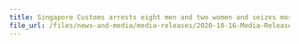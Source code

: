 ```yaml
---
title: Singapore Customs arrests eight men and two women and seizes more than 2,600 cartons of duty-unpaid cigarettes
file_url: /files/news-and-media/media-releases/2020-10-16-Media-Release.pdf
---
```

